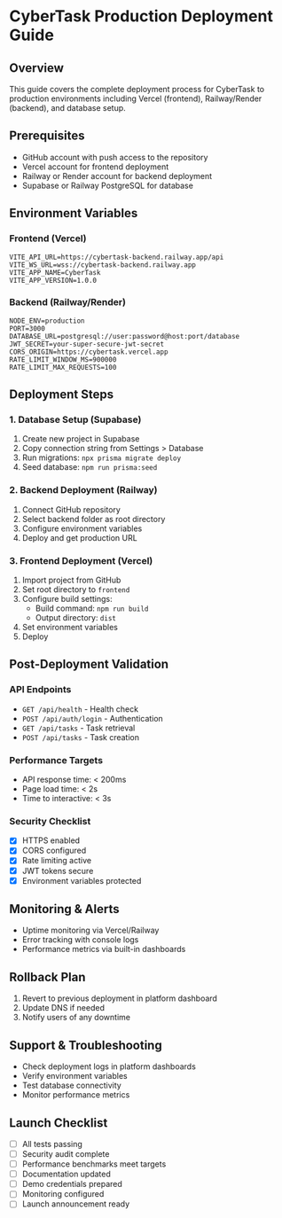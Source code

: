 # CyberTask Production Deployment Guide

## Overview
This guide covers the complete deployment process for CyberTask to production environments including Vercel (frontend), Railway/Render (backend), and database setup.

## Prerequisites
- GitHub account with push access to the repository
- Vercel account for frontend deployment
- Railway or Render account for backend deployment
- Supabase or Railway PostgreSQL for database

## Environment Variables

### Frontend (Vercel)
```env
VITE_API_URL=https://cybertask-backend.railway.app/api
VITE_WS_URL=wss://cybertask-backend.railway.app
VITE_APP_NAME=CyberTask
VITE_APP_VERSION=1.0.0
```

### Backend (Railway/Render)
```env
NODE_ENV=production
PORT=3000
DATABASE_URL=postgresql://user:password@host:port/database
JWT_SECRET=your-super-secure-jwt-secret
CORS_ORIGIN=https://cybertask.vercel.app
RATE_LIMIT_WINDOW_MS=900000
RATE_LIMIT_MAX_REQUESTS=100
```

## Deployment Steps

### 1. Database Setup (Supabase)
1. Create new project in Supabase
2. Copy connection string from Settings > Database
3. Run migrations: `npx prisma migrate deploy`
4. Seed database: `npm run prisma:seed`

### 2. Backend Deployment (Railway)
1. Connect GitHub repository
2. Select backend folder as root directory
3. Configure environment variables
4. Deploy and get production URL

### 3. Frontend Deployment (Vercel)
1. Import project from GitHub
2. Set root directory to `frontend`
3. Configure build settings:
   - Build command: `npm run build`
   - Output directory: `dist`
4. Set environment variables
5. Deploy

## Post-Deployment Validation

### API Endpoints
- `GET /api/health` - Health check
- `POST /api/auth/login` - Authentication
- `GET /api/tasks` - Task retrieval
- `POST /api/tasks` - Task creation

### Performance Targets
- API response time: < 200ms
- Page load time: < 2s
- Time to interactive: < 3s

### Security Checklist
- [x] HTTPS enabled
- [x] CORS configured
- [x] Rate limiting active
- [x] JWT tokens secure
- [x] Environment variables protected

## Monitoring & Alerts
- Uptime monitoring via Vercel/Railway
- Error tracking with console logs
- Performance metrics via built-in dashboards

## Rollback Plan
1. Revert to previous deployment in platform dashboard
2. Update DNS if needed
3. Notify users of any downtime

## Support & Troubleshooting
- Check deployment logs in platform dashboards
- Verify environment variables
- Test database connectivity
- Monitor performance metrics

## Launch Checklist
- [ ] All tests passing
- [ ] Security audit complete
- [ ] Performance benchmarks meet targets
- [ ] Documentation updated
- [ ] Demo credentials prepared
- [ ] Monitoring configured
- [ ] Launch announcement ready